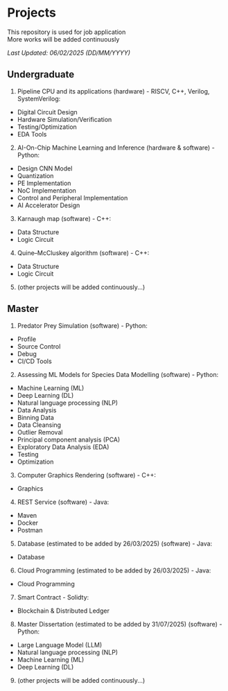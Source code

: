 # Projects
This repository is used for job application  
More works will be added continuously

*Last Updated: 06/02/2025 (DD/MM/YYYY)*  

## Undergraduate
1. Pipeline CPU and its applications (hardware) - RISCV, C++, Verilog, SystemVerilog:   
- Digital Circuit Design
- Hardware Simulation/Verification
- Testing/Optimization  
- EDA Tools  
2. AI-On-Chip Machine Learning and Inference (hardware & software) - Python:  
- Design CNN Model   
- Quantization  
- PE Implementation  
- NoC Implementation  
- Control and Peripheral Implementation  
- AI Accelerator Design  
3. Karnaugh map (software) - C++:  
- Data Structure  
- Logic Circuit  
4. Quine–McCluskey algorithm (software) - C++:
- Data Structure
- Logic Circuit  
5. (other projects will be added continuously...)

## Master
1. Predator Prey Simulation (software) - Python:
- Profile  
- Source Control  
- Debug  
- CI/CD Tools  
2. Assessing ML Models for Species Data Modelling (software) - Python:  
- Machine Learning (ML)  
- Deep Learning (DL)  
- Natural language processing (NLP)  
- Data Analysis  
- Binning Data  
- Data Cleansing  
- Outlier Removal  
- Principal component analysis (PCA)    
- Exploratory Data Analysis (EDA)   
- Testing  
- Optimization  
3. Computer Graphics Rendering (software) - C++:  
- Graphics  
4. REST Service (software) - Java:  
- Maven  
- Docker
- Postman  
5. Database (estimated to be added by 26/03/2025) (software) - Java:  
- Database  
6. Cloud Programming (estimated to be added by 26/03/2025) - Java:
- Cloud Programming
7. Smart Contract - Solidty:
- Blockchain & Distributed Ledger
8. Master Dissertation (estimated to be added by 31/07/2025) (software) - Python:  
- Large Language Model (LLM)  
- Natural language processing (NLP)
- Machine Learning (ML)
- Deep Learning (DL)   
9. (other projects will be added continuously...)  

